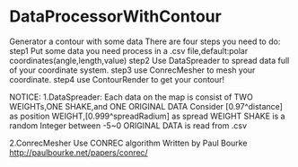 # DataProcessorWithContour
Generator a contour with some data
There are four steps you need to do:
step1 Put some data you need process in a .csv file,default:polar coordinates(angle,length,value)
step2 Use DataSpreader to spread data full of your coordinate system.
step3 use ConrecMesher to mesh your coordinate.
step4 use ContourRender to get your contour!

NOTICE:
1.DataSpreader:
Each data on the map is consist of TWO WEIGHTs,ONE SHAKE,and ONE ORIGINAL DATA 
Consider [0.97^distance] as position WEIGHT,[0.999^spreadRadium] as spread WEIGHT
SHAKE is a random Integer between -5~0
ORIGINAL DATA is read from .csv

2.ConrecMesher
Use CONREC algorithm Written by Paul Bourke
http://paulbourke.net/papers/conrec/

